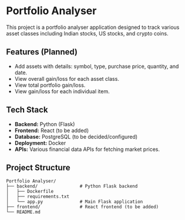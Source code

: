 # Portfolio Analyser

This project is a portfolio analyser application designed to track various asset classes including Indian stocks, US stocks, and crypto coins.

## Features (Planned)

- Add assets with details: symbol, type, purchase price, quantity, and date.
- View overall gain/loss for each asset class.
- View total portfolio gain/loss.
- View gain/loss for each individual item.

## Tech Stack

- **Backend:** Python (Flask)
- **Frontend:** React (to be added)
- **Database:** PostgreSQL (to be decided/configured)
- **Deployment:** Docker
- **APIs:** Various financial data APIs for fetching market prices.

## Project Structure

```
Portfolio Analyser/
├── backend/                # Python Flask backend
│   ├── Dockerfile
│   ├── requirements.txt
│   └── app.py              # Main Flask application
├── frontend/               # React frontend (to be added)
└── README.md
```
